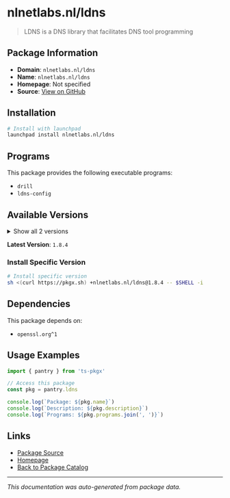 # nlnetlabs.nl/ldns

> LDNS is a DNS library that facilitates DNS tool programming

## Package Information

- **Domain**: `nlnetlabs.nl/ldns`
- **Name**: `nlnetlabs.nl/ldns`
- **Homepage**: Not specified
- **Source**: [View on GitHub](https://github.com/pkgxdev/pantry/tree/main/projects/nlnetlabs.nl/ldns/package.yml)

## Installation

```bash
# Install with launchpad
launchpad install nlnetlabs.nl/ldns
```

## Programs

This package provides the following executable programs:

- `drill`
- `ldns-config`

## Available Versions

<details>
<summary>Show all 2 versions</summary>

- `1.8.4`, `1.8.3`

</details>

**Latest Version**: `1.8.4`

### Install Specific Version

```bash
# Install specific version
sh <(curl https://pkgx.sh) +nlnetlabs.nl/ldns@1.8.4 -- $SHELL -i
```

## Dependencies

This package depends on:

- `openssl.org^1`

## Usage Examples

```typescript
import { pantry } from 'ts-pkgx'

// Access this package
const pkg = pantry.ldns

console.log(`Package: ${pkg.name}`)
console.log(`Description: ${pkg.description}`)
console.log(`Programs: ${pkg.programs.join(', ')}`)
```

## Links

- [Package Source](https://github.com/pkgxdev/pantry/tree/main/projects/nlnetlabs.nl/ldns/package.yml)
- [Homepage](#)
- [Back to Package Catalog](../../package-catalog.md)

---

*This documentation was auto-generated from package data.*
